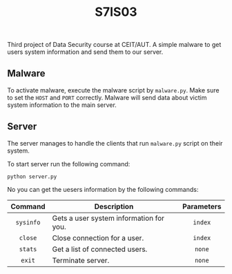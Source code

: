 <h1 align="center">
  S7IS03
</h1>

<br />

Third project of Data Security course at CEIT/AUT. A simple malware to get users system information and send them to our server.

## Malware

To activate malware, execute the malware script by ```malware.py```. Make sure to set the ```HOST``` and ```PORT``` correctly. Malware
will send data about victim system information to the main server.

## Server

The server manages to handle the clients that run ```malware.py``` script on their system.<br />

To start server run the following command:

```
python server.py
```

No you can get the uesers information by the following commands:

| Command       | Description                             | Parameters  |
| :-----------: | --------------------------------------- | :---------: |
| ```sysinfo``` | Gets a user system information for you. | ```index``` |
| ```close```   | Close connection for a user.            | ```index``` |
| ```stats```   | Get a list of connected users.          | ```none```  |
| ```exit```    | Terminate server.                       | ```none```  |
